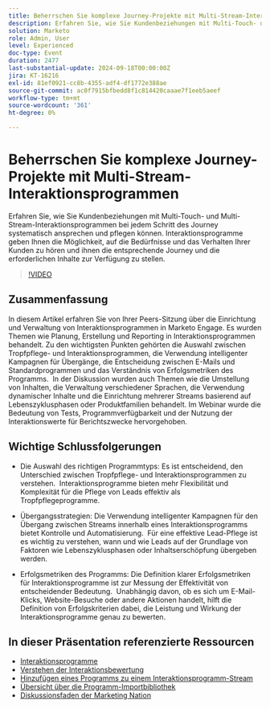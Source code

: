 ```yaml
---
title: Beherrschen Sie komplexe Journey-Projekte mit Multi-Stream-Interaktionsprogrammen
description: Erfahren Sie, wie Sie Kundenbeziehungen mit Multi-Touch- und Multi-Stream-Interaktionsprogrammen bei jedem Schritt des Journey systematisch ansprechen und pflegen können. Interaktionsprogramme geben Ihnen die Möglichkeit, auf die Bedürfnisse und das Verhalten Ihrer Kunden zu hören und ihnen die entsprechende Journey und die erforderlichen Inhalte zur Verfügung zu stellen.
solution: Marketo
role: Admin, User
level: Experienced
doc-type: Event
duration: 2477
last-substantial-update: 2024-09-18T00:00:00Z
jira: KT-16216
exl-id: 81ef0921-cc8b-4355-adf4-df1772e388ae
source-git-commit: ac0f7915bfbedd8f1c814420caaae7f1eeb5aeef
workflow-type: tm+mt
source-wordcount: '361'
ht-degree: 0%

---
```


# Beherrschen Sie komplexe Journey-Projekte mit Multi-Stream-Interaktionsprogrammen

Erfahren Sie, wie Sie Kundenbeziehungen mit Multi-Touch- und Multi-Stream-Interaktionsprogrammen bei jedem Schritt des Journey systematisch ansprechen und pflegen können. Interaktionsprogramme geben Ihnen die Möglichkeit, auf die Bedürfnisse und das Verhalten Ihrer Kunden zu hören und ihnen die entsprechende Journey und die erforderlichen Inhalte zur Verfügung zu stellen.

>[!VIDEO](https://video.tv.adobe.com/v/3434490/?learn=on)

## Zusammenfassung 

In diesem Artikel erfahren Sie von Ihrer Peers-Sitzung über die Einrichtung und Verwaltung von Interaktionsprogrammen in Marketo Engage. Es wurden Themen wie Planung, Erstellung und Reporting in Interaktionsprogrammen behandelt. Zu den wichtigsten Punkten gehörten die Auswahl zwischen Tropfpflege- und Interaktionsprogrammen, die Verwendung intelligenter Kampagnen für Übergänge, die Entscheidung zwischen E-Mails und Standardprogrammen und das Verständnis von Erfolgsmetriken des Programms. &#x200B; In der Diskussion wurden auch Themen wie die Umstellung von Inhalten, die Verwaltung verschiedener Sprachen, die Verwendung dynamischer Inhalte und die Einrichtung mehrerer Streams basierend auf Lebenszyklusphasen oder Produktfamilien behandelt. Im Webinar wurde die Bedeutung von Tests, Programmverfügbarkeit und der Nutzung der Interaktionswerte für Berichtszwecke hervorgehoben. &#x200B;

## Wichtige Schlussfolgerungen

* Die Auswahl des richtigen Programmtyps: Es ist entscheidend, den Unterschied zwischen Tropfpflege- und Interaktionsprogrammen zu verstehen. &#x200B; Interaktionsprogramme bieten mehr Flexibilität und Komplexität für die Pflege von Leads effektiv als Tropfpflegeprogramme. &#x200B;

* Übergangsstrategien: Die Verwendung intelligenter Kampagnen für den Übergang zwischen Streams innerhalb eines Interaktionsprogramms bietet Kontrolle und Automatisierung. &#x200B; Für eine effektive Lead-Pflege ist es wichtig zu verstehen, wann und wie Leads auf der Grundlage von Faktoren wie Lebenszyklusphasen oder Inhaltserschöpfung übergeben werden.

* Erfolgsmetriken des Programms: Die Definition klarer Erfolgsmetriken für Interaktionsprogramme ist zur Messung der Effektivität von entscheidender Bedeutung. &#x200B; Unabhängig davon, ob es sich um E-Mail-Klicks, Website-Besuche oder andere Aktionen handelt, hilft die Definition von Erfolgskriterien dabei, die Leistung und Wirkung der Interaktionsprogramme genau zu bewerten. &#x200B;

## In dieser Präsentation referenzierte Ressourcen

* [Interaktionsprogramme](https://experienceleague.adobe.com/en/docs/marketo/using/product-docs/email-marketing/drip-nurturing/creating-an-engagement-program/understanding-engagement-programs)
* [Verstehen der Interaktionsbewertung](https://experienceleague.adobe.com/en/docs/marketo/using/product-docs/email-marketing/drip-nurturing/reports-and-notifications/understanding-the-engagement-score)
* [Hinzufügen eines Programms zu einem Interaktionsprogramm-Stream](https://experienceleague.adobe.com/en/docs/marketo/using/product-docs/email-marketing/drip-nurturing/creating-an-engagement-program/adding-a-program-to-an-engagement-program-stream)
* [Übersicht über die Programm-Importbibliothek](https://experienceleague.adobe.com/en/docs/marketo/using/product-docs/core-marketo-concepts/programs/program-library/program-import-library-overview)
* [Diskussionsfaden der Marketing Nation](https://nation.marketo.com/t5/product-discussions/sept-17-webinar-learn-from-your-peers-master-complex-customer/td-p/352582)
